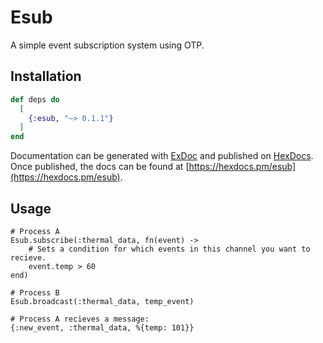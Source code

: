 # Esub
A simple event subscription system using OTP.

## Installation

```elixir
def deps do
  [
    {:esub, "~> 0.1.1"}
  ]
end
```

Documentation can be generated with [ExDoc](https://github.com/elixir-lang/ex_doc)
and published on [HexDocs](https://hexdocs.pm). Once published, the docs can
be found at [https://hexdocs.pm/esub](https://hexdocs.pm/esub).

## Usage

```
# Process A
Esub.subscribe(:thermal_data, fn(event) ->
	# Sets a condition for which events in this channel you want to recieve.
	event.temp > 60
end)

# Process B
Esub.broadcast(:thermal_data, temp_event)

# Process A recieves a message:
{:new_event, :thermal_data, %{temp: 101}}

```